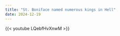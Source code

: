 ```yaml
---
title: "St. Boniface named numerous kings in Hell"
date: 2024-12-19
---
```


{{< youtube LQebfHvXnwM >}}
